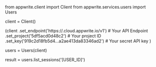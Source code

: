 from appwrite.client import Client
from appwrite.services.users import Users

client = Client()

(client
  .set_endpoint('https://<REGION>.cloud.appwrite.io/v1') # Your API Endpoint
  .set_project('5df5acd0d48c2') # Your project ID
  .set_key('919c2d18fb5d4...a2ae413da83346ad2') # Your secret API key
)

users = Users(client)

result = users.list_sessions('[USER_ID]')
